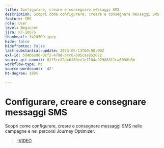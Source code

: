 ```yaml
---
title: Configurare, creare e consegnare messaggi SMS
description: Scopri come configurare, creare e consegnare messaggi SMS nelle campagne e nei percorsi Journey Optimizer.
feature: SMS
role: User
level: Beginner
jira: KT-10576
thumbnail: 3420509.jpeg
hide: false
hidefromtoc: false
last-substantial-update: 2023-06-13T00:00:00Z
exl-id: 5d4b6896-0cf2-470d-bcc6-695caa852072
source-git-commit: 81f5cc22d46f89ee1c7164a92988311ca6036b8b
workflow-type: ht
source-wordcount: '42'
ht-degree: 100%

---
```


# Configurare, creare e consegnare messaggi SMS

Scopri come configurare, creare e consegnare messaggi SMS nelle campagne e nei percorsi Journey Optimizer.

>[!VIDEO](https://video.tv.adobe.com/v/3420509?quality=12&learn=on)

